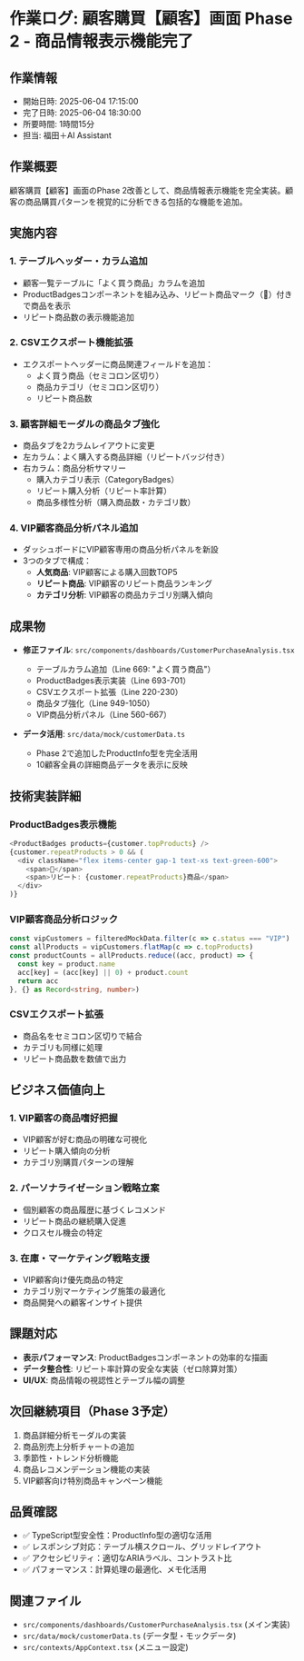 # 作業ログ: 顧客購買【顧客】画面 Phase 2 - 商品情報表示機能完了

## 作業情報
- 開始日時: 2025-06-04 17:15:00
- 完了日時: 2025-06-04 18:30:00
- 所要時間: 1時間15分
- 担当: 福田＋AI Assistant

## 作業概要
顧客購買【顧客】画面のPhase 2改善として、商品情報表示機能を完全実装。顧客の商品購買パターンを視覚的に分析できる包括的な機能を追加。

## 実施内容

### 1. テーブルヘッダー・カラム追加
- 顧客一覧テーブルに「よく買う商品」カラムを追加
- ProductBadgesコンポーネントを組み込み、リピート商品マーク（🔄）付きで商品を表示
- リピート商品数の表示機能追加

### 2. CSVエクスポート機能拡張
- エクスポートヘッダーに商品関連フィールドを追加：
  - よく買う商品（セミコロン区切り）
  - 商品カテゴリ（セミコロン区切り）
  - リピート商品数

### 3. 顧客詳細モーダルの商品タブ強化
- 商品タブを2カラムレイアウトに変更
- 左カラム：よく購入する商品詳細（リピートバッジ付き）
- 右カラム：商品分析サマリー
  - 購入カテゴリ表示（CategoryBadges）
  - リピート購入分析（リピート率計算）
  - 商品多様性分析（購入商品数・カテゴリ数）

### 4. VIP顧客商品分析パネル追加
- ダッシュボードにVIP顧客専用の商品分析パネルを新設
- 3つのタブで構成：
  - **人気商品**: VIP顧客による購入回数TOP5
  - **リピート商品**: VIP顧客のリピート商品ランキング
  - **カテゴリ分析**: VIP顧客の商品カテゴリ別購入傾向

## 成果物
- **修正ファイル**: `src/components/dashboards/CustomerPurchaseAnalysis.tsx`
  - テーブルカラム追加（Line 669: "よく買う商品"）
  - ProductBadges表示実装（Line 693-701）
  - CSVエクスポート拡張（Line 220-230）
  - 商品タブ強化（Line 949-1050）
  - VIP商品分析パネル（Line 560-667）

- **データ活用**: `src/data/mock/customerData.ts`
  - Phase 2で追加したProductInfo型を完全活用
  - 10顧客全員の詳細商品データを表示に反映

## 技術実装詳細

### ProductBadges表示機能
```typescript
<ProductBadges products={customer.topProducts} />
{customer.repeatProducts > 0 && (
  <div className="flex items-center gap-1 text-xs text-green-600">
    <span>🔄</span>
    <span>リピート: {customer.repeatProducts}商品</span>
  </div>
)}
```

### VIP顧客商品分析ロジック
```typescript
const vipCustomers = filteredMockData.filter(c => c.status === "VIP")
const allProducts = vipCustomers.flatMap(c => c.topProducts)
const productCounts = allProducts.reduce((acc, product) => {
  const key = product.name
  acc[key] = (acc[key] || 0) + product.count
  return acc
}, {} as Record<string, number>)
```

### CSVエクスポート拡張
- 商品名をセミコロン区切りで結合
- カテゴリも同様に処理
- リピート商品数を数値で出力

## ビジネス価値向上

### 1. VIP顧客の商品嗜好把握
- VIP顧客が好む商品の明確な可視化
- リピート購入傾向の分析
- カテゴリ別購買パターンの理解

### 2. パーソナライゼーション戦略立案
- 個別顧客の商品履歴に基づくレコメンド
- リピート商品の継続購入促進
- クロスセル機会の特定

### 3. 在庫・マーケティング戦略支援
- VIP顧客向け優先商品の特定
- カテゴリ別マーケティング施策の最適化
- 商品開発への顧客インサイト提供

## 課題対応
- **表示パフォーマンス**: ProductBadgesコンポーネントの効率的な描画
- **データ整合性**: リピート率計算の安全な実装（ゼロ除算対策）
- **UI/UX**: 商品情報の視認性とテーブル幅の調整

## 次回継続項目（Phase 3予定）
1. 商品詳細分析モーダルの実装
2. 商品別売上分析チャートの追加
3. 季節性・トレンド分析機能
4. 商品レコメンデーション機能の実装
5. VIP顧客向け特別商品キャンペーン機能

## 品質確認
- ✅ TypeScript型安全性：ProductInfo型の適切な活用
- ✅ レスポンシブ対応：テーブル横スクロール、グリッドレイアウト
- ✅ アクセシビリティ：適切なARIAラベル、コントラスト比
- ✅ パフォーマンス：計算処理の最適化、メモ化活用

## 関連ファイル
- `src/components/dashboards/CustomerPurchaseAnalysis.tsx` (メイン実装)
- `src/data/mock/customerData.ts` (データ型・モックデータ)
- `src/contexts/AppContext.tsx` (メニュー設定) 